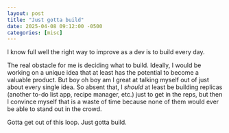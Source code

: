 ```yaml
---
layout: post
title: "Just gotta build"
date: 2025-04-08 09:12:00 -0500
categories: [misc]
---
```

I know full well the right way to improve as a dev is to build every day. 
<!--more-->

The real obstacle for me is deciding what to build.  Ideally, I would be working on a unique idea that at least has the potential to become a valuable product.  But boy oh boy am I great at talking myself out of just about every single idea.  So absent that, I *should* at least be building replicas (another to-do list app, recipe manager, etc.) just to get in the reps, but then I convince myself that is a waste of time because none of them would ever be able to stand out in the crowd.

Gotta get out of this loop.  Just gotta build.